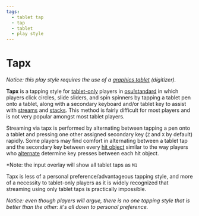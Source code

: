```yaml
---
tags:
  - tablet tap
  - tap
  - tablet
  - play style
---
```


<!-- This article is a stub -->

# Tapx

*Notice: this play style requires the use of a [graphics tablet](/wiki/Glossary#tablet) (digitizer).*

**Tapx** is a tapping style for [tablet-only](/wiki/Play_Styles#tablet-tap-(or-tablet-only)) players in [osu!standard](/wiki/Game_Modes/osu!) in which players click circles, slide sliders, and spin spinners by tapping a tablet pen onto a tablet, along with a secondary keyboard and/or tablet key to assist with [streams](/wiki/Beatmaps/Pattern/Stream) and [stacks](/wiki/Mapping_Techniques/Stack). This method is fairly difficult for most players and is not very popular amongst most tablet players.

Streaming via tapx is performed by alternating between tapping a pen onto a tablet and pressing one other assigned secondary key (`Z` and `X` by default) rapidly. Some players may find comfort in alternating between a tablet tap and the secondary key between every [hit object](/wiki/Hit_Objects) similar to the way players who [alternate](/wiki/Play_Styles/Alternating) determine key presses between each hit object.

*Note: the input overlay will show all tablet taps as `M1`

Tapx is less of a personal preference/advantageous tapping style, and more of a necessity to tablet-only players as it is widely recognized that streaming using only tablet taps is practically impossible.

*Notice: even though players will argue, there is no one tapping style that is better than the other: it's all down to personal preference.*
